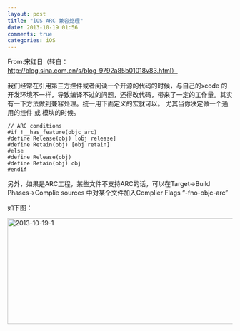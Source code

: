 ```yaml
---
layout: post
title: "iOS ARC 兼容处理"
date: 2013-10-19 01:56
comments: true
categories: iOS
---
```


From:宋红日（转自：http://blog.sina.com.cn/s/blog_9792a85b01018v83.html）

我们经常在引用第三方控件或者阅读一个开源的代码的时候，与自己的xcode 的开发环境不一样，导致编译不过的问题，还得改代码，带来了一定的工作量。其实有一下方法做到兼容处理。统一用下面定义的宏就可以。
尤其当你决定做一个通用的控件 或 模块的时候。

```
// ARC conditions
#if !__has_feature(objc_arc)
#define Release(obj) [obj release]
#define Retain(obj) [obj retain]
#else 
#define Release(obj)
#define Retain(obj) obj
#endif
```



另外，如果是ARC工程，某些文件不支持ARC的话，可以在Target->Build Phases->Complie sources 中对某个文件加入Complier Flags “-fno-objc-arc”

如下图：  

<a href="http://www.flickr.com/photos/105999540@N03/10374769035/" title="2013-10-19-1 by EricShj, on Flickr"><img src="http://farm8.staticflickr.com/7294/10374769035_c11c167c38_z.jpg" width="640" height="237" alt="2013-10-19-1"></a>